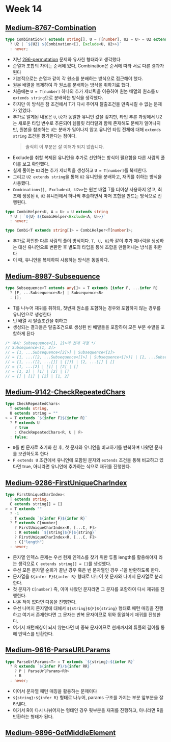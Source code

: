 # Week 14

## [Medium-8767-Combination](./medium/8767-combination.ts)

```ts
type Combination<T extends string[], U = T[number], U2 = U> = U2 extends string
  ? U2 | `${U2} ${Combination<[], Exclude<U, U2>>}`
  : never;
```

- 지난 [296-permutation](./medium/296-permutation.ts) 문제와 유사한 형태라고 생각했다
- 순열과 조합의 차이는 순서에 있다, Combination은 순서에 따라 서로 다른 결과가 된다
- 기본적으로는 순열과 같이 각 원소를 분배하는 방식으로 접근해야 했다.
- 원본 배열을 복제하여 각 원소를 분배하는 방식을 취하기로 했다.
- 처음에는 `U = T[number]` 하나의 추가 제너릭을 이용하여 원본 배열의 원소를 `U extends string`으로 분배하는 방식을 생각했다.
- 하지만 이 방식은 참 조건에서 T가 다시 주어져 탈출조건을 만족시킬 수 없는 문제가 있었다.
- 추가로 알게된 내용은 `U`, `U2`가 동일한 유니언 값을 갖지만, 타입 추론 과정에서 U2는 새로운 타입 변수로 추론되어 템플릿 리터럴과 함께 존재해도 분배가 일어나지만, 원본을 참조하는 `U`는 분배가 일어나지 않고 유니언 타입 전체에 대해 `extends string` 조건을 평가한다는 점이다.
  > 솔직히 이 부분은 잘 이해가 되지 않습니다.
- Exclude를 취할 복제된 유니언을 추가로 선언하는 방식이 필요함을 다른 사람의 풀이를 보고 확인했다.
- 실제 풀이는 `U2`라는 추가 제너릭을 생성하고 `U = T[number]`를 복제한다.
- 그리고 `U2 extends string`을 통해 `U2` 유니언을 분배하고, 재귀를 취하는 방식을 사용했다.
- `Combination<[], Exclude<U, U2>>`는 원본 배열 T를 더이상 사용하지 않고, 최초에 생성된 `U`, `U2` 유니언에서 하나씩 추출하면서 마저 조합을 만드는 방식으로 진행된다.

```ts
type CombiHelper<U, A = U> = U extends string
  ? U | `${U} ${CombiHelper<Exclude<A, U>>}`
  : never;

type Combi<T extends string[]> = CombiHelper<T[number]>;
```

- 추가로 확인한 다른 사람의 풀이 방식이다. `T, U, U2`와 같이 추가 제너릭을 생성하는 대신 유니언으로 변환한 후 별도의 타입을 통해 조합을 만들어내는 방식을 취한다
- 이 때, 유니언을 복제하여 사용하는 방식은 동일하다.

## [Medium-8987-Subsequence](./medium/8987-subsequence.ts)

```ts
type Subsequence<T extends any[]> = T extends [infer F, ...infer R]
  ? [F, ...Subsequence<R>] | Subsequence<R>
  : [];
```

- T를 나누어 재귀를 취하되, 첫번째 원소를 포함하는 경우와 포함하지 않는 경우를 유니언으로 생성한다
- 빈 배열 시 탈출조건을 취하고
- 생성되는 결과들은 탈출조건으로 생성된 빈 배열들을 포함하여 모든 부분 수열을 포함하게 된다

```js
/* 예시: Subsequence<[1, 2]>의 전개 과정 */
// Subsequence<[1, 2]>
// = [1, ...Subsequence<[2]>] | Subsequence<[2]>
// = [1, ...([2, ...Subsequence<[]>] | Subsequence<[]>)] | [2, ...Subsequence<[]>] | Subsequence<[]>
// = [1, ...([2, ...[]] | [])] | [2, ...[]] | []
// = [1, ...[2] | []] | [2] | []
// = [1, 2] | [1] | [2] | []
// = [] | [1] | [2] | [1, 2]
```

## [Medium-9142-CheckRepeatedChars](./medium/9142-check-repeated-chars.ts)

```ts
type CheckRepeatedChars<
  T extends string,
  U extends string = ""
> = T extends `${infer F}${infer R}`
  ? F extends U
    ? true
    : CheckRepeatedChars<R, U | F>
  : false;
```

- `U`를 빈 문자로 초기화 한 후, 첫 문자와 유니언을 비교하기를 반복하며 나왔던 문자를 보관하도록 한다
- `F extends U` 조건에서 유니언에 포함된 문자와 `extends` 조건을 통해 비교하고 있다면 true, 아니라면 유니언에 추가하는 식으로 재귀를 진행한다.

## [Medium-9286-FirstUniqueCharIndex](./medium/9286-first-unique-char-index.ts)

```ts
type FirstUniqueCharIndex<
  T extends string,
  C extends string[] = []
> = T extends ""
  ? -1
  : T extends `${infer F}${infer R}`
  ? F extends C[number]
    ? FirstUniqueCharIndex<R, [...C, F]>
    : R extends `${string}${F}${string}`
    ? FirstUniqueCharIndex<R, [...C, F]>
    : C["length"]
  : never;
```

- 문자열 인덱스 문제는 우선 현재 인덱스를 찾기 위한 튜플 length를 활용해야지 라는 생각으로 `C extends string[] = []`를 생성했다.
- 우선 모든 문자열 순회가 끝난 경우 혹은 빈 문자열인 경우 -1을 반환하도록 한다.
- 문자열을 `${infer F}${infer R}` 형태로 나누어 첫 문자와 나머지 문자열로 분리한다.
- 첫 문자가 `C[number]` 즉, 이미 나왔던 문자라면 그 문자를 포함하여 다시 재귀를 진행한다.
- 나온 적이 없다면 다음을 진행한다.
- 우선 나머지 문자열에 대해서 `${string}${F}${string}` 형태로 패턴 매칭을 진행하고 여기서 존재한다면 그 문자는 반복 문자이므로 위와 동일하게 재귀를 진행한다.
- 여기서 패턴매칭이 되지 않는다면 비 중복 문자이므로 현재까지의 튜플의 길이를 통해 인덱스를 반환한다.

## [Medium-9616-ParseURLParams](./medium/9616-parse-url-params.ts)

```ts
type ParseUrlParams<T> = T extends `${string}:${infer R}`
  ? R extends `${infer P}/${infer RR}`
    ? P | ParseUrlParams<RR>
    : R
  : never;
```

- 이어서 문자열 패턴 매칭을 활용하는 문제이다
- `${string}:${infer R}` 형태로 나누어, params 구조를 가지는 부분 앞부분을 잘라낸다.
- 여기서 R이 다시 나뉘어지는 형태인 경우 뒷부분을 재귀를 진행하고, 아니라면 R을 반환하는 형태가 된다.

## [Medium-9896-GetMiddleElement](./medium/9896-get-middle-element.ts)
